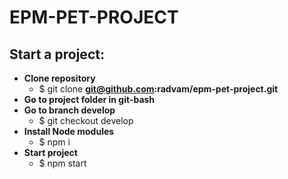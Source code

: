 # EPM-PET-PROJECT

## Start a project:
* **Clone repository** 
  * $ git clone **git@github.com:radvam/epm-pet-project.git**
* **Go to project folder in git-bash** 
* **Go to branch develop** 
  * $ git checkout develop  
* **Install Node modules** 
  * $ npm i 
* **Start project**
  * $ npm start
